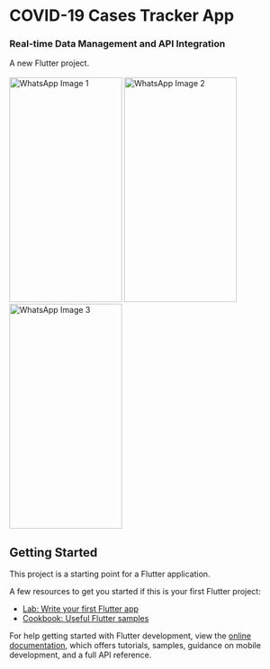 # COVID-19 Cases Tracker App
### Real-time Data Management and API Integration

A new Flutter project.
<br><br>
<img src="https://github.com/user-attachments/assets/dd8814f1-deb4-479c-b1e3-688e25229497" alt="WhatsApp Image 1" width="200" height="400">
<img src="https://github.com/user-attachments/assets/5fb6ee0b-1220-42b4-9958-d51b91cb8298" alt="WhatsApp Image 2" width="200" height="400">
<img src="https://github.com/user-attachments/assets/9cece24b-7252-4e62-b2bb-56a2d243c1bf" alt="WhatsApp Image 3" width="200" height="400">


## Getting Started

This project is a starting point for a Flutter application.

A few resources to get you started if this is your first Flutter project:

- [Lab: Write your first Flutter app](https://docs.flutter.dev/get-started/codelab)
- [Cookbook: Useful Flutter samples](https://docs.flutter.dev/cookbook)

For help getting started with Flutter development, view the
[online documentation](https://docs.flutter.dev/), which offers tutorials,
samples, guidance on mobile development, and a full API reference.
